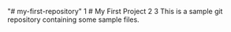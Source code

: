 "# my-first-repository" 
1 # My First Project
2
3 This is a sample git repository containing some sample files.
